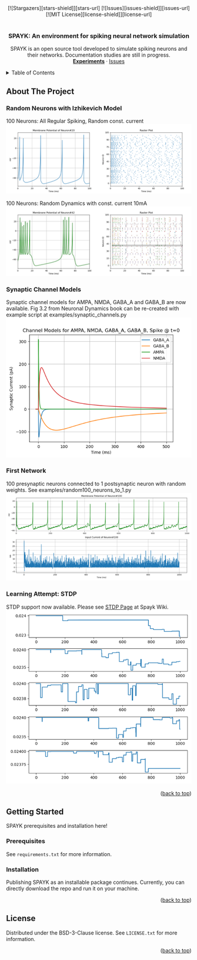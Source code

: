 <div id="top"></div>

<div align="center">
<!-- PROJECT SHIELDS -->
[![Stargazers][stars-shield]][stars-url]
[![Issues][issues-shield]][issues-url]
[![MIT License][license-shield]][license-url]
</div>

<!-- PROJECT LOGO -->
<br />
<div align="center">
  <h3 align="center">SPAYK: An environment for spiking neural network simulation</h3>

  <p align="center">
    SPAYK is an open source tool developed to simulate spiking neurons and their networks. Documentation studies are still in progress.
    <br />
    <a href="https://github.com/aggelen/Spayk/tree/master/experiments"><strong>Experiments</strong></a>
    ·
    <a href="https://github.com/aggelen/spayk/issues">Issues</a>
  </p>
</div>



<!-- TABLE OF CONTENTS -->
<details>
  <summary>Table of Contents</summary>
  <ol>
    <li>
      <a href="#introduction">Introduction</a>
    </li>
    <li>
      <a href="#getting-started">Getting Started</a>
      <ul>
        <li><a href="#prerequisites">Prerequisites</a></li>
        <li><a href="#installation">Installation</a></li>
      </ul>
    </li>
    <li><a href="#license">License</a></li>
  </ol>
</details>



<!-- ABOUT THE PROJECT -->
## About The Project

### Random Neurons with Izhikevich Model
100 Neurons: All Regular Spiking, Random const. current
![random_regular](https://github.com/aggelen/spayk/blob/master/static/random_regular.png)

100 Neurons: Random Dynamics with const. current 10mA
![random_all](https://github.com/aggelen/spayk/blob/master/static/random_dynamics.jpg)

### Synaptic Channel Models
Synaptic channel models for AMPA, NMDA, GABA_A and GABA_B are now available. Fig 3.2 from Neuronal Dynamics book can be re-created with example script at examples/synaptic_channels.py
![random_all](https://github.com/aggelen/spayk/blob/master/static/synaptic_channels.png)

### First Network
100 presynaptic neurons connected to 1 postsynaptic neuron with random weights. See examples/random100_neurons_to_1.py
![random_all](https://github.com/aggelen/spayk/blob/master/static/random100_to_1.png)

### Learning Attempt: STDP
STDP support now available. Please see [STDP Page](https://github.com/aggelen/Spayk/wiki/STDP) at Spayk Wiki.
![random_all](https://github.com/aggelen/spayk/blob/master/static/stdp/scn01_dW.png)

<p align="right">(<a href="#top">back to top</a>)</p>


<!-- GETTING STARTED -->
## Getting Started
SPAYK prerequisites and installation here!

### Prerequisites
See `requirements.txt` for more information.


### Installation
Publishing SPAYK as an installable package continues. Currently, you can directly download the repo and run it on your machine.

<p align="right">(<a href="#top">back to top</a>)</p>


<!-- LICENSE -->
## License

Distributed under the BSD-3-Clause license. See `LICENSE.txt` for more information.

<p align="right">(<a href="#top">back to top</a>)</p>


[stars-shield]: https://img.shields.io/github/stars/aggelen/Spayk.svg?style=for-the-badge
[stars-url]: https://github.com/aggelen/Spayk/stargazers

[issues-shield]: https://img.shields.io/github/issues/aggelen/Spayk.svg?style=for-the-badge
[issues-url]: https://github.com/aggelen/Spayk/issues

[license-shield]: https://img.shields.io/github/license/aggelen/Spayk.svg?style=for-the-badge
[license-url]: https://github.com/aggelen/Spayk/blob/master/LICENSE
